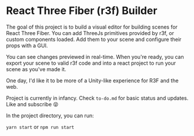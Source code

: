 # React Three Fiber (r3f) Builder

The goal of this project is to build a visual editor for building scenes for React Three Fiber. You can add ThreeJs primitives provided by r3f, or custom components loaded. Add them to your scene and configure their props with a GUI. 

You can see changes previewed in real-time. When you're ready, you can export your scene to valid r3f code and into a react project to run your scene as you've made it.

One day, I'd like it to be more of a Unity-like experience for R3F and the web.

Project is currently in infancy. Check `to-do.md` for basic status and updates. Like and subscribe 😝

In the project directory, you can run:

`yarn start` or `npm run start`
